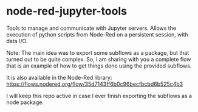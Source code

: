 # node-red-jupyter-tools
Tools to manage and communicate with Jupyter servers. Allows the execution of python scripts from Node-Red on a persistent session, with data I/O.

Note: The main idea was to export some subflows as a package, but that turned out to be quite complex. So, I am sharing with you a complete flow that is an example of how to get things done using the provided subflows.

It is also available in the Node-Red library: https://flows.nodered.org/flow/35d7143ff6b0c96becfbcbd6b525c4b3

I will keep this repo active in case I ever finish exporting the subflows as a node package.
